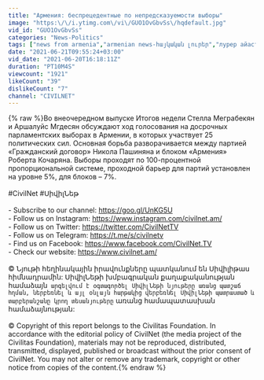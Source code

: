 ```yaml
---
title: "Армения: беспрецедентные по непредсказуемости выборы"
image: "https:\/\/i.ytimg.com\/vi\/GUO1OvGbvSs\/hqdefault.jpg"
vid_id: "GUO1OvGbvSs"
categories: "News-Politics"
tags: ["news from armenia","armenian news-հայկական լուրեր","лурер айастаниц"]
date: "2021-06-21T09:55:24+03:00"
vid_date: "2021-06-20T16:18:11Z"
duration: "PT10M4S"
viewcount: "1921"
likeCount: "39"
dislikeCount: "7"
channel: "CIVILNET"
---
```

{% raw %}Во внеочередном выпуске Итогов недели Стелла Меграбекян и Аршалуйс Мгдесян обсуждают ход голосования на досрочных парламентских выборах в Армении, в которых участвует 25 политических сил. Основная борьба разворачивается между партией «Гражданский договор» Никола Пашиняна и блоком «Армения» Роберта Кочаряна. Выборы проходят по 100-процентной пропорциональной системе, проходной барьер для партий установлен на уровне 5%, для блоков – 7%. <br /><br />#CivilNet #ՍիվիլՆեթ<br /><br />- Subscribe to our channel: <a rel="nofollow" target="blank" href="https://goo.gl/UnKG5U">https://goo.gl/UnKG5U</a><br />- Follow us on Instagram: <a rel="nofollow" target="blank" href="https://www.instagram.com/civilnet.am/">https://www.instagram.com/civilnet.am/</a><br />- Follow us on Twitter: <a rel="nofollow" target="blank" href="https://twitter.com/CivilNetTV">https://twitter.com/CivilNetTV</a><br />- Follow us on Telegram: <a rel="nofollow" target="blank" href="https://t.me/s/civilnetv">https://t.me/s/civilnetv</a><br />- Find us on Facebook: <a rel="nofollow" target="blank" href="https://www.facebook.com/CivilNet.TV">https://www.facebook.com/CivilNet.TV</a><br />- Check our website: <a rel="nofollow" target="blank" href="https://www.civilnet.am/">https://www.civilnet.am/</a><br /><br />© Նյութի հեղինակային իրավունքները պատկանում են Սիվիլիթաս հիմնադրամին: ՍիվիլՆեթի խմբագրական  քաղաքականության համաձայն` արգելվում է օգտագործել ՍիվիլՆեթի նյութերը առանց պատշաճ հղման, ներբեռնել և այլ օնլայն հարթակից վերբեռնել ՍիվիլՆեթի պատրաստած և տարբերանշանը կրող տեսանյութերը` առանց համապատասխան համաձայնության:<br /><br />© Copyright of this report belongs to the Civilitas Foundation. In accordance with the editorial policy of CivilNet (the media project of the Civilitas Foundation), materials may not be reproduced, distributed, transmitted, displayed, published or broadcast without the prior consent of CivilNet. You may not alter or remove any trademark, copyright or other notice from copies of the content.{% endraw %}
